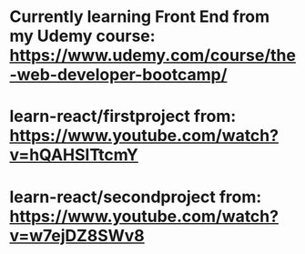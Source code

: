 # Currently learning Front End from my Udemy course: https://www.udemy.com/course/the-web-developer-bootcamp/
# learn-react/firstproject from: https://www.youtube.com/watch?v=hQAHSlTtcmY
# learn-react/secondproject from: https://www.youtube.com/watch?v=w7ejDZ8SWv8
